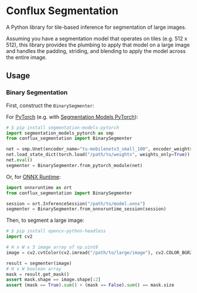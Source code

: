 # Conflux Segmentation

A Python library for tile-based inference for segmentation of large images.

Assuming you have a segmentation model that operates on tiles (e.g. 512 x 512), this library provides the plumbing to apply that model on a large image and handles the padding, striding, and blending to apply the model across the entire image.

## Usage

### Binary Segmentation

First, construct the `BinarySegmenter`:

For [PyTorch](https://pytorch.org/) (e.g. with [Segmentation Models PyTorch](https://smp.readthedocs.io/en/latest/)):

```python
# $ pip install segmentation-models-pytorch
import segmentation_models_pytorch as smp
from conflux_segmentation import BinarySegmenter

net = smp.Unet(encoder_name="tu-mobilenetv3_small_100", encoder_weights=None, activation=None)
net.load_state_dict(torch.load("/path/to/weights", weights_only=True))
net.eval()
segmenter = BinarySegmenter.from_pytorch_module(net)
```

Or, for [ONNX Runtime](https://onnxruntime.ai/):

```python
import onnxruntime as ort
from conflux_segmentation import BinarySegmenter

session = ort.InferenceSession("/path/to/model.onnx")
segmenter = BinarySegmenter.from_onnxruntime_session(session)
```

Then, to segment a large image:

```python
# $ pip install opencv-python-headless
import cv2

# H x W x 3 image array of np.uint8
image = cv2.cvtColor(cv2.imread("/path/to/large/image"), cv2.COLOR_BGR2RGB)

result = segmenter(image)
# H x W boolean array
mask = result.get_mask()
assert mask.shape == image.shape[:2]
assert (mask == True).sum() + (mask == False).sum() == mask.size
```